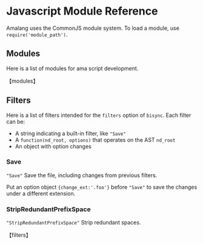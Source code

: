 # Javascript Module Reference

Amalang uses the CommonJS module system. To load a module, use `require('module_path')`.

## Modules

Here is a list of modules for ama script development.

【modules】
## Filters

Here is a list of filters intended for the `filters` option of `bisync`. Each filter can be:

- A string indicating a built-in filter, like `"Save"`
- A `function(nd_root, options)` that operates on the AST `nd_root`
- An object with option changes

### Save

`"Save"` Save the file, including changes from previous filters.

Put an option object `{change_ext:'.foo'}` before `"Save"` to save the changes under a different extension.

### StripRedundantPrefixSpace

`"StripRedundantPrefixSpace"` Strip redundant spaces.

【filters】
